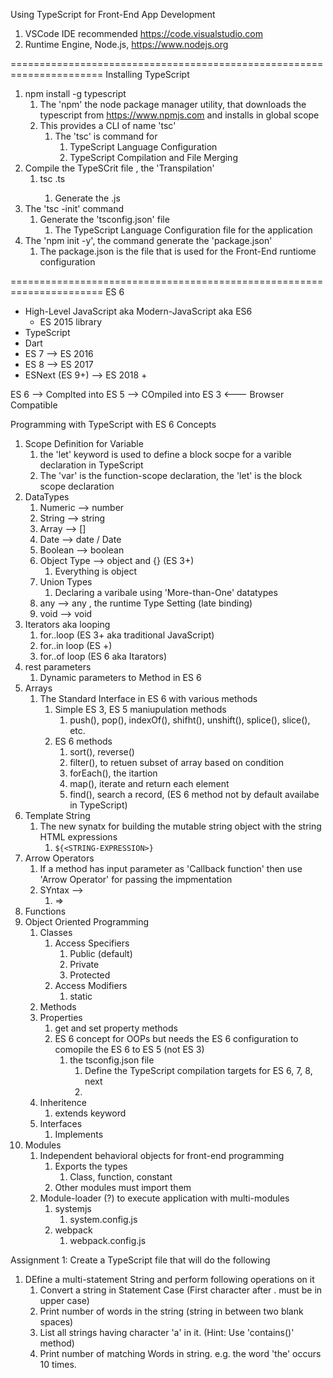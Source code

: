 Using TypeScript for Front-End App Development
1. VSCode IDE  recommended https://code.visualstudio.com
2. Runtime Engine, Node.js, https://www.nodejs.org

======================================================================
Installing TypeScript
1. npm install -g typescript
   1. The 'npm' the node package manager utility, that downloads the typescript from https://www.npmjs.com and installs in global scope
   2. This provides a CLI of name 'tsc'
      1. The 'tsc' is command for 
         1. TypeScript Language Configuration
         2. TypeScript Compilation and File Merging
2. Compile the TypeSCrit file , the 'Transpilation'
   1. tsc <SOURCE-FILE>.ts
      1. Generate the <SOURCE-FILE>.js
3. The 'tsc -init' command
   1. Generate the 'tsconfig.json' file
      1. The TypeScript Language Configuration file for the application
4. The 'npm init -y', the command generate  the 'package.json'
   1. The package.json is the file that is used for the Front-End runtiome configuration

======================================================================
ES 6
- High-Level JavaScript aka Modern-JavaScript aka ES6
  - ES 2015 library
- TypeScript
- Dart
- ES 7 --> ES 2016
- ES 8 --> ES 2017
- ESNext (ES 9+) --> ES 2018 +

ES 6 --> Complted into  ES 5 --> COmpiled into ES 3 <--- Browser Compatible

Programming with TypeScript with ES 6 Concepts
1. Scope Definition for Variable
   1. the 'let' keyword is used to define a block socpe for a varible declaration in TypeScript
   2. The 'var' is the function-scope declaration, the 'let' is the block scope declaration  
2. DataTypes
   1. Numeric --> number
   2. String --> string
   3. Array --> []
   4. Date --> date / Date
   5. Boolean --> boolean
   6. Object Type --> object and {} (ES 3+)
      1. Everything is object
   7. Union Types
      1. Declaring a varibale using 'More-than-One' datatypes 
   8. any --> any , the runtime Type Setting (late binding)
   9.  void --> void
3.  Iterators aka looping
    1.  for..loop (ES 3+ aka traditional JavaScript)
    2.  for..in loop (ES +)
    3.  for..of loop (ES 6 aka Itarators)
4.  rest parameters
    1.  Dynamic parameters to Method in ES  6
5. Arrays
   1. The Standard Interface in ES 6 with various methods
      1. Simple ES 3, ES 5 maniupulation methods
         1. push(), pop(), indexOf(), shifht(), unshift(), splice(), slice(), etc.
      2. ES 6 methods
         1. sort(), reverse()
         2. filter(), to retuen subset of array  based on condition
         3. forEach(), the itartion
         4. map(), iterate and return each element
         5. find(), search a record, (ES 6 method not by default availabe in TypeScript)    
6. Template String
   1. The new synatx for building the mutable string object with the string HTML expressions
      1. `${<STRING-EXPRESSION>}`
7. Arrow Operators
   1. If a method has input parameter as 'Callback function' then use 'Arrow Operator' for passing the impmentation
   2. SYntax -->
      1. => 
8. Functions
9.  Object Oriented Programming
    1.  Classes
        1.  Access Specifiers
            1.  Public (default)
            2.  Private
            3.  Protected
        2.  Access Modifiers
            1.  static
    2.  Methods
    3.  Properties
        1.  get and set property methods
        2.  ES 6 concept for OOPs but needs the ES 6 configuration to comopile the ES 6 to ES 5 (not ES 3)
            1.  the tsconfig.json file
                1.  Define the TypeScript compilation targets for ES 6, 7, 8, next
                2.  
    4.  Inheritence
        1.  extends keyword
    5.  Interfaces
        1.  Implements
10. Modules
    1.  Independent behavioral objects for front-end programming
        1.  Exports the types
            1.  Class, function, constant
        2.  Other modules must import them
    2.  Module-loader (?) to execute application with multi-modules
        1.  systemjs
            1.  system.config.js
        2.  webpack
            1.  webpack.config.js

Assignment 1: 
Create a TypeScript file that will do the following
1. DEfine a multi-statement String and perform following operations on it
   1. Convert a string in Statement Case (First character after . must be in upper case)
   2. Print number of words in the string (string in between two blank spaces)
   3. List all strings having character 'a' in it. (Hint: Use 'contains()' method)
   4. Print number of matching Words in string. e.g. the word 'the' occurs 10 times.  